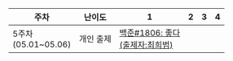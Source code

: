 <table>
  <thead>
    <tr>
      <th>주차</th>
      <th>난이도</th>
      <th>1</th>
      <th>2</th>
      <th>3</th>
      <th>4</th>
    </tr>
  </thead>
  <tbody>
    <tr>
      <td rowspan="3">5주차<br>(05.01~05.06)</td>
      <td>개인 출제</td>
      <td><a href="https://www.acmicpc.net/problem/1253">백준#1806: 좋다<br>(출제자:최희범)</a></td>
      <td><a></a></td>
      <td><a></a></td>
      <td><a></a></td>
    </tr>
  </tbody>
</table>
